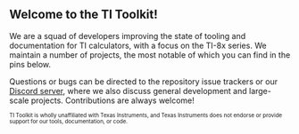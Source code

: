 ## Welcome to the TI Toolkit!
We are a squad of developers improving the state of tooling and documentation for TI calculators, with a focus on the TI-8x series. We maintain a number of projects, the most notable of which you can find in the pins below.

Questions or bugs can be directed to the repository issue trackers or our [Discord server](https://discord.gg/3mTJY6NbQd), where we also discuss general development and large-scale projects. Contributions are always welcome!

<sup><sub>TI Toolkit is wholly unaffiliated with Texas Instruments, and Texas Instruments does not endorse or provide support for our tools, documentation, or code.</sub></sup>
